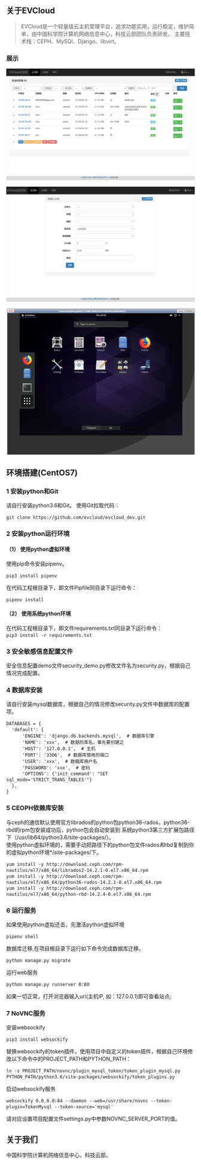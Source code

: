 ## 关于EVCloud

> EVCloud是一个轻量级云主机管理平台，追求功能实用，运行稳定，维护简单，由中国科学院计算机网络信息中心，科技云部团队负责研发。
主要技术栈：CEPH、MySQl、Django、libvirt。

### 展示
![image](images/vm-list.jpg "Vm List")

![image](images/vm-create.png "Vm Create")

![image](images/vm-vnc.png "Vm VNC")

## 环境搭建(CentOS7)
### 1 安装python和Git
请自行安装python3.6和Git。
使用Git拉取代码： 
```
git clone https://github.com/evcloud/evcloud_dev.git
```
### 2 安装python运行环境
#### （1） 使用python虚拟环境
使用pip命令安装pipenv。  
```
pip3 install pipenv
```
在代码工程根目录下，即文件Pipfile同目录下运行命令：  
```
pipenv install
```
#### （2） 使用系统python环境
在代码工程根目录下，即文件requirements.txt同目录下运行命令：  
```pip3 install -r requirements.txt```

### 3 安全敏感信息配置文件
安全信息配置demo文件security_demo.py修改文件名为security.py，根据自己情况完成配置。

### 4 数据库安装
请自行安装mysql数据库，根据自己的情况修改security.py文件中数据库的配置项。 
  ```
DATABASES = {
    'default': {
        'ENGINE': 'django.db.backends.mysql',  # 数据库引擎
        'NAME': 'xxx',  # 数据的库名，事先要创建之
        'HOST': '127.0.0.1',  # 主机
        'PORT': '3306',  # 数据库使用的端口
        'USER': 'xxx',  # 数据库用户名
        'PASSWORD': 'xxx',  # 密码
        'OPTIONS': {'init_command': "SET sql_mode='STRICT_TRANS_TABLES'"}
    },
}
```   

### 5 CEOPH依赖库安装
与ceph的通信默认使用官方librados的python包python36-rados，python36-rbd的rpm包安装成功后，python包会自动安装到
系统python3第三方扩展包路径下（/usr/lib64/python3.6/site-packages/）。    
使用python虚拟环境的，需要手动把路径下的python包文件rados*和rbd*复制到你的虚拟python环境*/site-packages/下。
```
yum install -y http://download.ceph.com/rpm-nautilus/el7/x86_64/librados2-14.2.1-0.el7.x86_64.rpm
yum install -y http://download.ceph.com/rpm-nautilus/el7/x86_64/python36-rados-14.2.1-0.el7.x86_64.rpm
yum install -y http://download.ceph.com/rpm-nautilus/el7/x86_64/python-rbd-14.2.4-0.el7.x86_64.rpm
```

### 6 运行服务
如果使用python虚拟还击，先激活python虚拟环境  
```
pipenv shell
```    
数据库迁移,在项目根目录下运行如下命令完成数据库迁移。  
```
python manage.py migrate
```
运行web服务  
```
python manage.py runserver 0:80
```   
如果一切正常，打开浏览器输入url(主机IP, 如：127.0.0.1)即可查看站点;

### 7 NoVNC服务
安装websockify
```
pip3 install websockify
```
替换websockify的token插件，使用项目中自定义的token插件，根据自己环境修改以下命令中的PROJECT_PATH和PYTHON_PATH：
```
ln -s PROJECT_PATH/novnc/plugin_mysql_token/token_plugin_mysql.py PYTHON_PATH/python3.6/site-packages/websockify/token_plugins.py
```
启动websockify服务
```
websockify 0.0.0.0:84 --daemon --web=/usr/share/novnc --token-plugin=TokenMysql --token-source='mysql'
```
请对应设置项目配置文件settings.py中参数NOVNC_SERVER_PORT的值。


## 关于我们
中国科学院计算机网络信息中心，科技云部。

